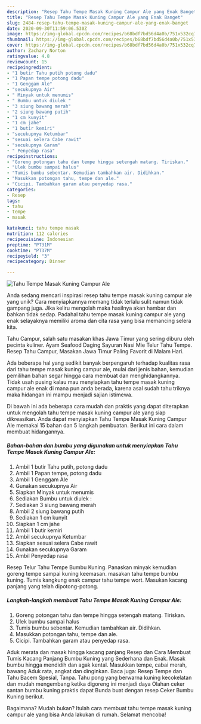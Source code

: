 ```yaml
---
description: "Resep Tahu Tempe Masak Kuning Campur Ale yang Enak Banget"
title: "Resep Tahu Tempe Masak Kuning Campur Ale yang Enak Banget"
slug: 2484-resep-tahu-tempe-masak-kuning-campur-ale-yang-enak-banget
date: 2020-09-30T11:59:06.530Z
image: https://img-global.cpcdn.com/recipes/b68bdf7bd56d4a0b/751x532cq70/tahu-tempe-masak-kuning-campur-ale-foto-resep-utama.jpg
thumbnail: https://img-global.cpcdn.com/recipes/b68bdf7bd56d4a0b/751x532cq70/tahu-tempe-masak-kuning-campur-ale-foto-resep-utama.jpg
cover: https://img-global.cpcdn.com/recipes/b68bdf7bd56d4a0b/751x532cq70/tahu-tempe-masak-kuning-campur-ale-foto-resep-utama.jpg
author: Zachary Norton
ratingvalue: 4.8
reviewcount: 15
recipeingredient:
- "1 butir Tahu putih potong dadu"
- "1 Papan tempe potong dadu"
- "1 Genggam Ale"
- "secukupnya Air"
- " Minyak untuk menumis"
- " Bumbu untuk diulek "
- "3 siung bawang merah"
- "2 siung bawang putih"
- "1 cm kunyit"
- "1 cm jahe"
- "1 butir kemiri"
- "secukupnya Ketumbar"
- "sesuai selera Cabe rawit"
- "secukupnya Garam"
- " Penyedap rasa"
recipeinstructions:
- "Goreng potongan tahu dan tempe hingga setengah matang. Tiriskan."
- "Ulek bumbu sampai halus"
- "Tumis bumbu sebentar. Kemudian tambahkan air. Didihkan."
- "Masukkan potongan tahu, tempe dan ale."
- "Cicipi. Tambahkan garam atau penyedap rasa."
categories:
- Resep
tags:
- tahu
- tempe
- masak

katakunci: tahu tempe masak 
nutrition: 112 calories
recipecuisine: Indonesian
preptime: "PT31M"
cooktime: "PT37M"
recipeyield: "3"
recipecategory: Dinner

---
```



![Tahu Tempe Masak Kuning Campur Ale](https://img-global.cpcdn.com/recipes/b68bdf7bd56d4a0b/751x532cq70/tahu-tempe-masak-kuning-campur-ale-foto-resep-utama.jpg)

Anda sedang mencari inspirasi resep tahu tempe masak kuning campur ale yang unik? Cara menyiapkannya memang tidak terlalu sulit namun tidak gampang juga. Jika keliru mengolah maka hasilnya akan hambar dan bahkan tidak sedap. Padahal tahu tempe masak kuning campur ale yang enak selayaknya memiliki aroma dan cita rasa yang bisa memancing selera kita.

Tahu Campur, salah satu masakan khas Jawa Timur yang sering diburu oleh pecinta kuliner. Ayam Seafood Daging Sayuran Nasi Mie Telur Tahu Tempe. Resep Tahu Campur, Masakan Jawa Timur Paling Favorit di Malam Hari.

Ada beberapa hal yang sedikit banyak berpengaruh terhadap kualitas rasa dari tahu tempe masak kuning campur ale, mulai dari jenis bahan, kemudian pemilihan bahan segar hingga cara membuat dan menghidangkannya. Tidak usah pusing kalau mau menyiapkan tahu tempe masak kuning campur ale enak di mana pun anda berada, karena asal sudah tahu triknya maka hidangan ini mampu menjadi sajian istimewa.


Di bawah ini ada beberapa cara mudah dan praktis yang dapat diterapkan untuk mengolah tahu tempe masak kuning campur ale yang siap dikreasikan. Anda dapat menyiapkan Tahu Tempe Masak Kuning Campur Ale memakai 15 bahan dan 5 langkah pembuatan. Berikut ini cara dalam membuat hidangannya.

<!--inarticleads1-->

##### Bahan-bahan dan bumbu yang digunakan untuk menyiapkan Tahu Tempe Masak Kuning Campur Ale:

1. Ambil 1 butir Tahu putih, potong dadu
1. Ambil 1 Papan tempe, potong dadu
1. Ambil 1 Genggam Ale
1. Gunakan secukupnya Air
1. Siapkan  Minyak untuk menumis
1. Sediakan  Bumbu untuk diulek :
1. Sediakan 3 siung bawang merah
1. Ambil 2 siung bawang putih
1. Sediakan 1 cm kunyit
1. Siapkan 1 cm jahe
1. Ambil 1 butir kemiri
1. Ambil secukupnya Ketumbar
1. Siapkan sesuai selera Cabe rawit
1. Gunakan secukupnya Garam
1. Ambil  Penyedap rasa


Resep Telur Tahu Tempe Bumbu Kuning. Panaskan minyak kemudian goreng tempe sampai kuning keemasan. masakan tahu tempe bumbu kuning. Tumis kangkung enak campur tahu tempe wort. Masukan kacang panjang yang telah dipotong-potong. 

<!--inarticleads2-->

##### Langkah-langkah membuat Tahu Tempe Masak Kuning Campur Ale:

1. Goreng potongan tahu dan tempe hingga setengah matang. Tiriskan.
1. Ulek bumbu sampai halus
1. Tumis bumbu sebentar. Kemudian tambahkan air. Didihkan.
1. Masukkan potongan tahu, tempe dan ale.
1. Cicipi. Tambahkan garam atau penyedap rasa.


Aduk merata dan masak hingga kacang panjang Resep dan Cara Membuat Tumis Kacang Panjang Bumbu Kuning yang Sederhana dan Enak. Masak bumbu hingga mendidih dan agak kental. Masukkan tempe, cabai merah, bawang Aduk rata, angkat dan dinginkan. Baca juga: Resep Tempe dan Tahu Bacem Spesial, Tanpa. Tahu pong yang berwarna kuning kecokelatan dan mudah mengembang ketika digoreng ini menjadi daya Olahan ceker santan bumbu kuning praktis dapat Bunda buat dengan resep Ceker Bumbu Kuning berikut. 

Bagaimana? Mudah bukan? Itulah cara membuat tahu tempe masak kuning campur ale yang bisa Anda lakukan di rumah. Selamat mencoba!

